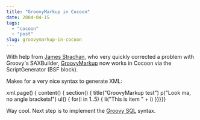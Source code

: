 ```yaml
---
title: "GroovyMarkup in Cocoon"
date: 2004-04-15
tags: 
  - "cocoon"
  - "post"
slug: groovymarkup-in-cocoon
---
```


With help from [James Strachan](http://radio.weblogs.com/0112098/), who very quickly corrected a problem with Groovy's SAXBuilder, [GroovyMarkup](http://groovy.codehaus.org/markup.html) now works in Cocoon via the ScriptGenerator (BSF block).

Makes for a very nice syntax to generate XML:

xml.page() {
content() {
section() {
title("GroovyMarkup test")
p("Look ma, no angle brackets!")
ul() {
for(i in 1..5) {
li("This is item " + i)
}}}}}

Way cool. Next step is to implement the [Groovy SQL](http://groovy.codehaus.org/sql.html) syntax.
